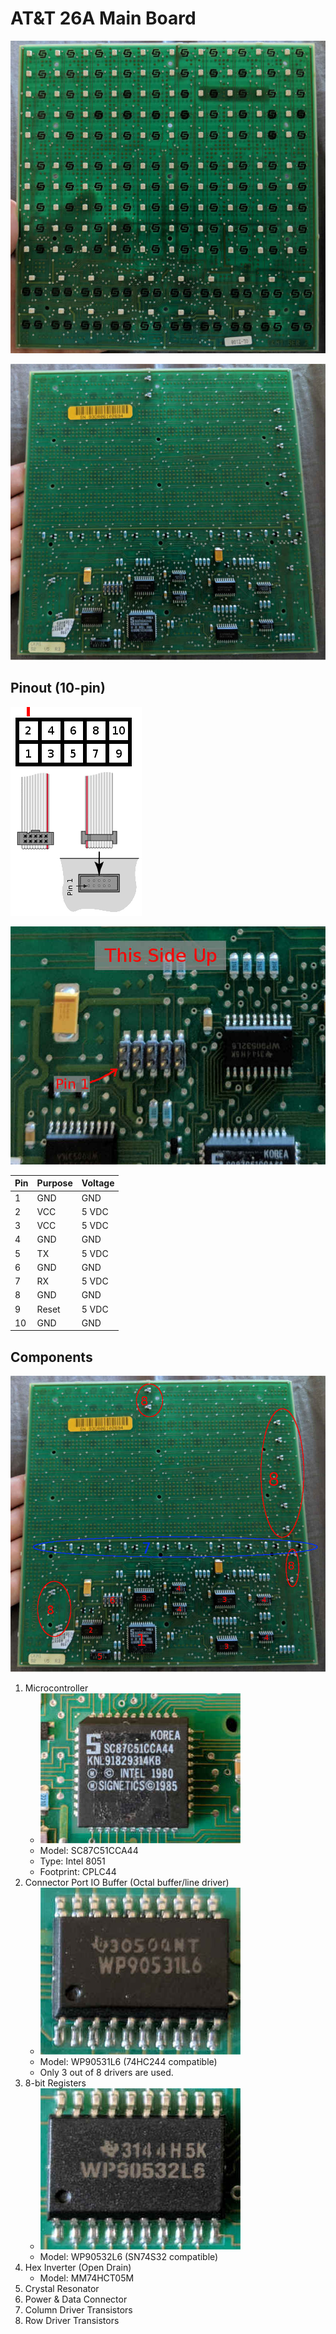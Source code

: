 # AT&T 26A Main Board

![26A MAINBOARD FRONT](./images/AT&T_26A_MAINBOARD_FRONT.jpg)

![26A MAINBOARD BACK](./images/AT&T_26A_MAINBOARD_BACK.jpg)


## Pinout (10-pin)

![26A MAIN BOARD CABLE PINS](./images/10_pins.png)

![26A MAIN BOARD CONNECTOR ORIENTATION](./images/AT&T_26A_MAINBOARD_CONNECTOR.jpg)

| Pin | Purpose | Voltage |
| --- | ------- | ------- |
|  1  | GND     | GND     |
|  2  | VCC     | 5 VDC   |
|  3  | VCC     | 5 VDC   |
|  4  | GND     | GND     |
|  5  | TX      | 5 VDC   |
|  6  | GND     | GND     |
|  7  | RX      | 5 VDC   |
|  8  | GND     | GND     |
|  9  | Reset   | 5 VDC   |
|  10 | GND     | GND     |


## Components

![26A MAIN BOARD BACK ANNOTATED](./images/AT&T_26A_MAINBOARD_BACK_ANNOTATED.jpg)

1) Microcontroller
	* ![microcontroller](./images/SC87C51CCA44.jpg)
	* Model: SC87C51CCA44
	* Type: Intel 8051
	* Footprint: CPLC44
2) Connector Port IO Buffer (Octal buffer/line driver)
	* ![WP90531L6](./images/WP90531L6.jpg)
	* Model: WP90531L6 (74HC244 compatible)
	* Only 3 out of 8 drivers are used.
3) 8-bit Registers
	* ![WP90532L6](./images/WP90532L6.jpg)
	* Model: WP90532L6 (SN74S32 compatible)
4) Hex Inverter (Open Drain)
	* Model: MM74HCT05M
5) Crystal Resonator
6) Power & Data Connector
7) Column Driver Transistors
8) Row Driver Transistors